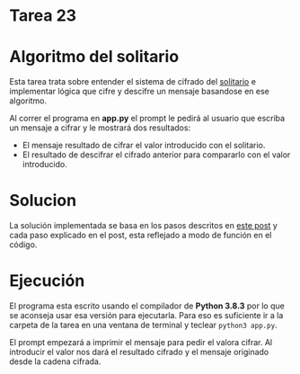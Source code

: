 # Tarea 23

# Algoritmo del solitario

Esta tarea trata sobre entender el sistema de cifrado del [solitario](http://www.ugr.es/~anillos/textos/pdf/2011/EXPO-1.Criptografia/02a14.htm#:~:text=Solitaire%20es%20un%20cifrado%20%22stream,modo%20%22output%2Dfeedback%22.&text=Para%20cifrar%2C%20se%20genera%20una,m%C3%B3dulo%2026%2C%20del%20texto%20cifrado.) e implementar lógica que cifre y descifre un mensaje basandose en ese algoritmo.

Al correr el programa en **app.py** el prompt le pedirá al usuario que escriba un mensaje a cifrar y le mostrará dos resultados:
  - El mensaje resultado de cifrar el valor introducido con el solitario.
  - El resultado de descifrar el cifrado anterior para compararlo con el valor introducido.

# Solucion

La solución implementada se basa en los pasos descritos en [este post](http://www.ugr.es/~anillos/textos/pdf/2011/EXPO-1.Criptografia/02a14.htm#:~:text=Solitaire%20es%20un%20cifrado%20%22stream,modo%20%22output-feedback%22.&text=Para%20cifrar,%20se%20genera%20una,m%C3%B3dulo%2026,%20del%20texto%20cifrado.) y cada paso explicado en el post, esta reflejado a modo de función en el código. 

# Ejecución

El programa esta escrito usando el compilador de **Python 3.8.3** por lo que se aconseja usar esa versión para ejecutarla. Para eso es suficiente ir a la carpeta de la tarea en una ventana de terminal y teclear `python3 app.py`.

El prompt empezará a imprimir el mensaje para pedir el valora cifrar. Al introducir el valor nos dará el resultado cifrado y el mensaje originado desde la cadena cifrada.